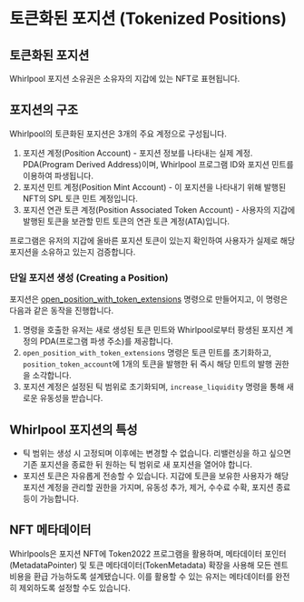# 토큰화된 포지션 (Tokenized Positions)

## 토큰화된 포지션

Whirlpool 포지션 소유권은 소유자의 지갑에 있는 NFT로 표현됩니다.

## 포지션의 구조

Whirlpool의 토큰화된 포지션은 3개의 주요 계정으로 구성됩니다.

1. 포지션 계정(Position Account) - 포지션 정보를 나타내는 실제 계정. PDA(Program Derived Address)이며, Whirlpool 프로그램 ID와 포지션 민트를 이용하여 파생됩니다.
2. 포지션 민트 계정(Position Mint Account) - 이 포지션을 나타내기 위해 발행된 NFT의 SPL 토큰 민트 계정입니다.
3. 포지션 연관 토큰 계정(Position Associated Token Account) - 사용자의 지갑에 발행된 토큰을 보관할 민트 토큰의 연관 토큰 계정(ATA)입니다.

프로그램은 유저의 지갑에 올바른 포지션 토큰이 있는지 확인하여 사용자가 실제로 해당 포지션을 소유하고 있는지 검증합니다.

### 단일 포지션 생성 (Creating a Position)

포지션은 [open_position_with_token_extensions](https://github.com/orca-so/whirlpools/blob/main/programs/whirlpool/src/instructions/open_position_with_token_extensions.rs) 명령으로 만들어지고, 이 명령은 다음과 같은 동작을 진행합니다.
1. 명령을 호출한 유저는 새로 생성된 토큰 민트와 Whirlpool로부터 팡생된 포지션 계정의 PDA(프로그램 파생 주소)를 제공합니다.
2. `open_position_with_token_extensions` 명령은 토큰 민트를 초기화하고, `position_token_account`에 1개의 토큰을 발행한 뒤 즉시 해당 민트의 발행 권한을 소각합니다.
3. 포지션 계정은 설정된 틱 범위로 초기화되며, `increase_liquidity` 명령을 통해 새로운 유동성을 받습니다.

## Whirlpool 포지션의 특성

* 틱 범위는 생성 시 고정되며 이후에는 변경할 수 없습니다. 리밸런싱을 하고 싶으면 기존 포지션을 종료한 뒤 원하는 틱 범위로 새 포지션을 열어야 합니다.
* 포지션 토큰은 자유롭게 전송할 수 있습니다. 지갑에 토큰을 보유한 사용자가 해당 포지션 계정을 관리할 권한을 가지며, 유동성 추가, 제거, 수수료 수확, 포지션 종료 등이 가능합니다.

## NFT 메타데이터

Whirlpools은 포지션 NFT에 Token2022 프로그램을 활용하며, 메타데이터 포인터(MetadataPointer) 및 토큰 메타데이터(TokenMetadata) 확장을 사용해 모든 렌트 비용을 환급 가능하도록 설계됐습니다.
이를 활용할 수 있는 유저는 메타데이터를 완전히 제외하도록 설정할 수도 있습니다.